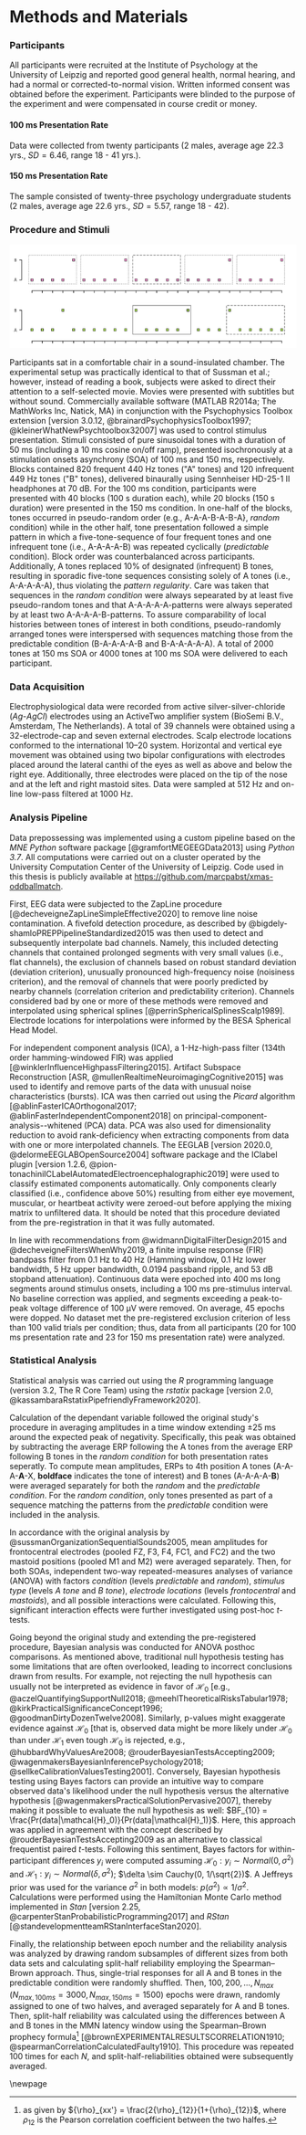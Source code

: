# Methods and Materials

### Participants

All participants were recruited at the Institute of Psychology at the University of Leipzig and reported good general health, normal hearing, and had a normal or corrected-to-normal vision. Written informed consent was obtained before the experiment. Participants were blinded to the purpose of the experiment and were compensated in course credit or money.

#### 100 ms Presentation Rate
Data were collected from twenty participants (2 males, average age 22.3 yrs., $SD=6.46$, range 18 - 41 yrs.). 

#### 150 ms Presentation Rate
The sample consisted of twenty-three psychology undergraduate students (2 males, average age 22.6 yrs., $SD=5.57$, range 18 - 42). 


### Procedure and Stimuli
![ Caption  ](figures/fig_tones.png)

Participants sat in a comfortable chair in a sound-insulated chamber. The experimental setup was practically identical to that of Sussman et al.; however, instead of reading a book, subjects were asked to direct their attention to a self-selected movie. Movies were presented with subtitles but without sound. Commercially available software (MATLAB R2014a; The MathWorks Inc, Natick, MA) in conjunction with the Psychophysics Toolbox extension
[version 3.0.12, @brainardPsychophysicsToolbox1997; @kleinerWhatNewPsychtoolbox32007] was used to control stimulus presentation. Stimuli consisted of pure sinusoidal tones with a duration of 50 ms (including a 10 ms cosine on/off ramp), presented isochronously at a stimulation onsets asynchrony (SOA) of 100 ms and 150 ms, respectively. Blocks contained 820 frequent 440 Hz tones ("A" tones) and 120 infrequent 449 Hz tones ("B" tones), delivered binaurally using Sennheiser HD-25-1 II headphones at 70 dB. For the 100 ms condition, participants were presented with 40 blocks (100 s duration each), while 20 blocks (150 s duration) were presented in the 150 ms condition. In one-half of the blocks, tones occurred in pseudo-random order (e.g., A-A-A-B-A-B-A}, *random* condition) while in the other half, tone presentation followed a simple pattern in which a five-tone-sequence of four frequent tones and one infrequent tone (i.e., A-A-A-A-B) was repeated cyclically (*predictable* condition). Block order was counterbalanced across participants.  Additionally, A tones replaced 10% of designated (infrequent) B tones, resulting in sporadic five-tone sequences consisting solely of A tones (i.e., A-A-A-A-A), thus violating the *pattern regularity*.  Care was taken that sequences in the *random condition* were always sepearated by at least five pseudo-random tones and that A-A-A-A-A-patterns were always seperated by at least two A-A-A-A-B-patterns. To assure comparability of local histories between tones of interest in both conditions, pseudo-randomly arranged tones were interspersed with sequences matching those from the predictable condition (B-A-A-A-A-B and B-A-A-A-A-A). A total of 2000 tones at 150 ms SOA or 4000 tones at 100 ms SOA were delivered to each participant.

### Data Acquisition

Electrophysiological data were recorded from active silver-silver-chloride (*Ag*-*AgCl*) electrodes using an ActiveTwo amplifier system (BioSemi B.V., Amsterdam, The Netherlands). A total of 39 channels were obtained using a 32-electrode-cap and seven external electrodes. Scalp electrode locations conformed to the international 10–20 system. Horizontal and vertical eye movement was obtained using two bipolar configurations with electrodes placed around the lateral canthi of the eyes as well as above and below the right eye. Additionally, three electrodes were placed on the tip of the nose and at the left and right mastoid sites. Data were sampled at 512 Hz and on-line low-pass filtered at 1000 Hz.


### Analysis Pipeline

Data prepossessing was implemented using a custom pipeline based on the *MNE Python* software package [@gramfortMEGEEGData2013] using *Python 3.7*. All computations were carried out on a cluster operated by the University Computation Center of the University of Leipzig. Code used in this thesis is publicly available at <https://github.com/marcpabst/xmas-oddballmatch>. 

First, EEG data were subjected to the ZapLine procedure [@decheveigneZapLineSimpleEffective2020] to remove line noise contamination. A fivefold detection procedure, as described by @bigdely-shamloPREPPipelineStandardized2015 was then used to detect and subsequently interpolate bad channels. Namely, this included detecting channels that contained prolonged segments with very small values (i.e., flat channels), the exclusion of channels based on robust standard deviation (deviation criterion), unusually pronounced high-frequency noise (noisiness criterion), and the removal of channels that were poorly predicted by nearby channels (correlation criterion and predictability criterion). Channels considered bad by one or more of these methods were removed and interpolated using spherical splines [@perrinSphericalSplinesScalp1989]. Electrode locations for interpolations were informed by the BESA Spherical Head Model.

For independent component analysis (ICA), a 1-Hz-high-pass filter (134th order hamming-windowed FIR) was applied [@winklerInfluenceHighpassFiltering2015]. Artifact Subspace Reconstruction [ASR, @mullenRealtimeNeuroimagingCognitive2015] was used to identify and remove parts of the data with unusual noise characteristics (bursts). ICA was then carried out using the *Picard* algorithm [@ablinFasterICAOrthogonal2017; @ablinFasterIndependentComponent2018] on principal-component-analysis--whitened (PCA) data. PCA was also used for dimensionality reduction to avoid rank-deficiency when extracting components from data with one or more interpolated channels. The EEGLAB [version 2020.0, @delormeEEGLABOpenSource2004] software package and the IClabel plugin [version 1.2.6, @pion-tonachiniICLabelAutomatedElectroencephalographic2019] were used to classify estimated components automatically. Only components clearly classified (i.e., confidence above 50%) resulting from either eye movement, muscular, or heartbeat activity were zeroed-out before applying the mixing matrix to unfiltered data. It should be noted that this procedure deviated from the pre-registration in that it was fully automated.

In line with recommendations from @widmannDigitalFilterDesign2015 and @decheveigneFiltersWhenWhy2019, a finite impulse response (FIR) bandpass filter from 0.1 Hz to 40 Hz (Hamming window, 0.1 Hz lower bandwidth, 5 Hz upper bandwidth, 0.0194 passband ripple, and 53 dB stopband attenuation). Continuous data were epoched into 400 ms long segments around stimulus onsets, including a 100 ms pre-stimulus interval. No baseline correction was applied, and segments exceeding a peak-to-peak voltage difference of  100 µV were removed. On average, 45 epochs were dopped. No dataset met the pre-registered exclusion criterion of less than 100 valid trials per condition; thus, data from all participants (20 for 100 ms presentation rate and 23 for 150 ms presentation rate) were analyzed.

### Statistical Analysis

Statistical analysis was carried out using the *R* programming language (version 3.2, The R Core Team) using the *rstatix* package [version 2.0, @kassambaraRstatixPipefriendlyFramework2020]. 

Calculation of the dependant variable followed the original study's procedure in averaging amplitudes in a time window extending ±25 ms around the expected peak of negativity. Specifically, this peak was obtained by subtracting the average ERP following the A tones from the average ERP following B tones in the *random condition* for both presentation rates seperatly. To compute mean amplitudes, ERPs to 4th position A tones (A-A-A-**A**-X, **boldface** indicates the tone of interest) and B tones (A-A-A-A-**B**) were averaged separately for both the *random* and the *predictable* *condition*. For the *random condition*, only tones presented as part of a sequence matching the patterns from the *predictable* condition were included in the analysis. 

In accordance with the original analysis by @sussmanOrganizationSequentialSounds2005, mean amplitudes for frontocentral electrodes (pooled FZ, F3, F4, FC1, and FC2) and the two mastoid positions (pooled M1 and M2) were averaged separately. Then, for both SOAs, independent two-way repeated-measures analyses of variance (ANOVA) with factors *condition* (levels *predictable* and *random*), *stimulus type* (levels *A tone* and *B tone*), *electrode locations* (levels *frontocentral* and *mastoids*), and all possible interactions were calculated. Following this, significant interaction effects were further investigated using post-hoc *t*-tests.

Going beyond the original study and extending the pre-registered procedure, Bayesian analysis was conducted for ANOVA posthoc comparisons. As mentioned above, traditional null hypothesis testing has some limitations that are often overlooked, leading to incorrect conclusions drawn from results. For example, not rejecting the null hypothesis can usually not be interpreted as evidence in favor of $\mathcal{H_0}$ [e.g., @aczelQuantifyingSupportNull2018; @meehlTheoreticalRisksTabular1978; @kirkPracticalSignificanceConcept1996; @goodmanDirtyDozenTwelve2008]. Similarly, p-values might exaggerate evidence against $\mathcal{H_0}$ [that is, observed data might be more likely under $\mathcal{H_0}$ than under $\mathcal{H_1}$ even tough $\mathcal{H_0}$ is rejected, e.g., @hubbardWhyValuesAre2008; @rouderBayesianTestsAccepting2009; @wagenmakersBayesianInferencePsychology2018; @sellkeCalibrationValuesTesting2001].  Conversely, Bayesian hypothesis testing using Bayes factors can provide an intuitive way to compare observed data's likelihood under the null hypothesis versus the alternative hypothesis [@wagenmakersPracticalSolutionPervasive2007], thereby making it possible to evaluate the null hypothesis as well: $BF_{10} = \frac{Pr(data|\mathcal{H}_0)}{Pr(data|\mathcal{H}_1)}$. Here, this approach was applied in agreement with the concept described by @rouderBayesianTestsAccepting2009 as an alternative to classical frequentist paired *t*-tests. Following this sentiment, Bayes factors for within-participant differences $y_i$ were computed assuming $\mathcal{H_0}: y_i \sim Normal(0, \sigma^2)$ and $\mathcal{H_1}: y_i \sim Normal(\delta, \sigma^2)$; $\delta \sim Cauchy(0, 1/\sqrt{2})$. A Jeffreys prior was used for the variance $\sigma^2$ in both models:  $p(\sigma^2) \propto 1/\sigma^2$.  Calculations were performed using the Hamiltonian Monte Carlo method implemented in *Stan* [version 2.25, @carpenterStanProbabilisticProgramming2017] and *RStan* [@standevelopmentteamRStanInterfaceStan2020]. 

Finally, the relationship between epoch number and the reliability analysis was analyzed by drawing random subsamples of different sizes from both data sets and calculating split-half reliability employing the Spearman–Brown approach. Thus, single-trial responses for all A and B tones in the predictable condition were randomly shuffled. Then, $100, 200, ..., N_{max}$  ($N_{max, 100ms} = 3000, N_{max, 150ms}=1500$) epochs were drawn, randomly assigned to one of two halves, and averaged separately for A and B tones. Then, split-half reliability was calculated using the differences between A and B tones in the MMN latency window using the Spearman–Brown prophecy formula[^2] [@brownEXPERIMENTALRESULTSCORRELATION1910; @spearmanCorrelationCalculatedFaulty1910]. This procedure was repeated 100 times for each $N$, and split-half-reliabilities obtained were subsequently averaged.

\newpage

[^2]: as given by ${\rho}_{xx'} = \frac{2{\rho}_{12}}{1+{\rho}_{12}}$, where ${\rho_{12}}$ is the Pearson correlation coefficient between the two halfes. 






